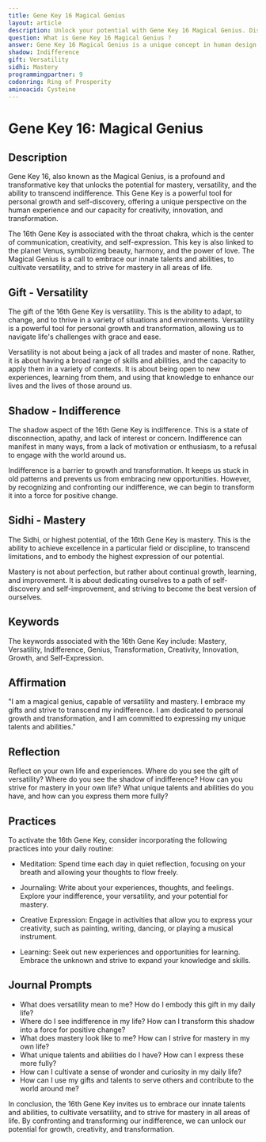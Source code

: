 ```yaml
---
title: Gene Key 16 Magical Genius
layout: article
description: Unlock your potential with Gene Key 16 Magical Genius. Discover the power of versatility, transform indifference, and strive for mastery in your life. Embrace personal growth and self-discovery today.
question: What is Gene Key 16 Magical Genius ?
answer: Gene Key 16 Magical Genius is a unique concept in human design philosophy. It signifies the transformation from indifference to mastery, unlocking one's potential to create magic through their genius, leading to a life of versatility and excellence.
shadow: Indifference
gift: Versatility
sidhi: Mastery
programmingpartner: 9
codonring: Ring of Prosperity
aminoacid: Cysteine
---
```

# Gene Key 16: Magical Genius

## Description

Gene Key 16, also known as the Magical Genius, is a profound and transformative key that unlocks the potential for mastery, versatility, and the ability to transcend indifference. This Gene Key is a powerful tool for personal growth and self-discovery, offering a unique perspective on the human experience and our capacity for creativity, innovation, and transformation.

The 16th Gene Key is associated with the throat chakra, which is the center of communication, creativity, and self-expression. This key is also linked to the planet Venus, symbolizing beauty, harmony, and the power of love. The Magical Genius is a call to embrace our innate talents and abilities, to cultivate versatility, and to strive for mastery in all areas of life.

## Gift - Versatility

The gift of the 16th Gene Key is versatility. This is the ability to adapt, to change, and to thrive in a variety of situations and environments. Versatility is a powerful tool for personal growth and transformation, allowing us to navigate life's challenges with grace and ease.

Versatility is not about being a jack of all trades and master of none. Rather, it is about having a broad range of skills and abilities, and the capacity to apply them in a variety of contexts. It is about being open to new experiences, learning from them, and using that knowledge to enhance our lives and the lives of those around us.

## Shadow - Indifference

The shadow aspect of the 16th Gene Key is indifference. This is a state of disconnection, apathy, and lack of interest or concern. Indifference can manifest in many ways, from a lack of motivation or enthusiasm, to a refusal to engage with the world around us.

Indifference is a barrier to growth and transformation. It keeps us stuck in old patterns and prevents us from embracing new opportunities. However, by recognizing and confronting our indifference, we can begin to transform it into a force for positive change.

## Sidhi - Mastery

The Sidhi, or highest potential, of the 16th Gene Key is mastery. This is the ability to achieve excellence in a particular field or discipline, to transcend limitations, and to embody the highest expression of our potential.

Mastery is not about perfection, but rather about continual growth, learning, and improvement. It is about dedicating ourselves to a path of self-discovery and self-improvement, and striving to become the best version of ourselves.

## Keywords

The keywords associated with the 16th Gene Key include: Mastery, Versatility, Indifference, Genius, Transformation, Creativity, Innovation, Growth, and Self-Expression.

## Affirmation

"I am a magical genius, capable of versatility and mastery. I embrace my gifts and strive to transcend my indifference. I am dedicated to personal growth and transformation, and I am committed to expressing my unique talents and abilities."

## Reflection

Reflect on your own life and experiences. Where do you see the gift of versatility? Where do you see the shadow of indifference? How can you strive for mastery in your own life? What unique talents and abilities do you have, and how can you express them more fully?

## Practices

To activate the 16th Gene Key, consider incorporating the following practices into your daily routine:

- Meditation: Spend time each day in quiet reflection, focusing on your breath and allowing your thoughts to flow freely.

- Journaling: Write about your experiences, thoughts, and feelings. Explore your indifference, your versatility, and your potential for mastery.

- Creative Expression: Engage in activities that allow you to express your creativity, such as painting, writing, dancing, or playing a musical instrument.

- Learning: Seek out new experiences and opportunities for learning. Embrace the unknown and strive to expand your knowledge and skills.

## Journal Prompts

- What does versatility mean to me? How do I embody this gift in my daily life?
- Where do I see indifference in my life? How can I transform this shadow into a force for positive change?
- What does mastery look like to me? How can I strive for mastery in my own life?
- What unique talents and abilities do I have? How can I express these more fully?
- How can I cultivate a sense of wonder and curiosity in my daily life?
- How can I use my gifts and talents to serve others and contribute to the world around me?

In conclusion, the 16th Gene Key invites us to embrace our innate talents and abilities, to cultivate versatility, and to strive for mastery in all areas of life. By confronting and transforming our indifference, we can unlock our potential for growth, creativity, and transformation.